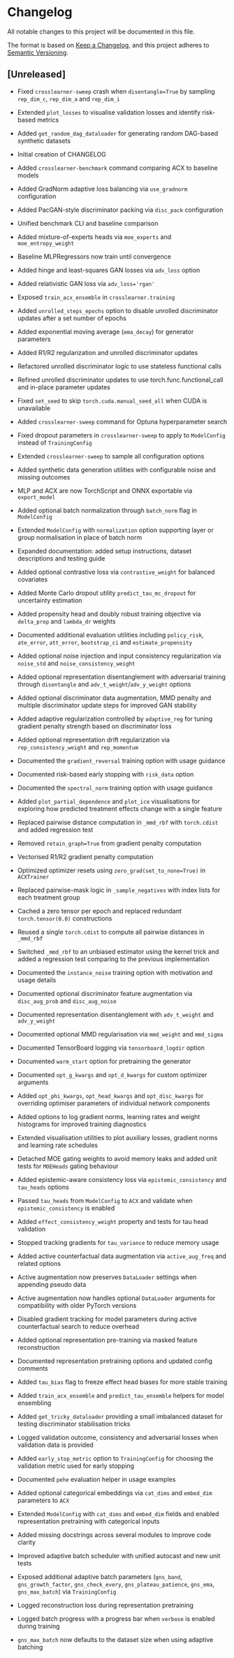 # Changelog

All notable changes to this project will be documented in this file.

The format is based on [Keep a Changelog](https://keepachangelog.com/en/1.0.0/),
and this project adheres to [Semantic Versioning](https://semver.org/spec/v2.0.0.html).

## [Unreleased]
- Fixed `crosslearner-sweep` crash when `disentangle=True` by sampling
  `rep_dim_c`, `rep_dim_a` and `rep_dim_i`
- Extended ``plot_losses`` to visualise validation losses and identify risk-based metrics
- Added `get_random_dag_dataloader` for generating random DAG-based synthetic datasets
- Initial creation of CHANGELOG
- Added `crosslearner-benchmark` command comparing ACX to baseline models
- Added GradNorm adaptive loss balancing via ``use_gradnorm`` configuration
- Added PacGAN-style discriminator packing via `disc_pack` configuration
- Unified benchmark CLI and baseline comparison
- Added mixture-of-experts heads via ``moe_experts`` and ``moe_entropy_weight``
- Baseline MLPRegressors now train until convergence
- Added hinge and least-squares GAN losses via `adv_loss` option
- Added relativistic GAN loss via `adv_loss='rgan'`
- Exposed `train_acx_ensemble` in `crosslearner.training`
- Added ``unrolled_steps_epochs`` option to disable unrolled discriminator
  updates after a set number of epochs
- Added exponential moving average (`ema_decay`) for generator parameters
- Added R1/R2 regularization and unrolled discriminator updates
- Refactored unrolled discriminator logic to use stateless functional calls
- Refined unrolled discriminator updates to use torch.func.functional_call and
  in-place parameter updates
- Fixed `set_seed` to skip `torch.cuda.manual_seed_all` when CUDA is unavailable
- Added `crosslearner-sweep` command for Optuna hyperparameter search
- Fixed dropout parameters in `crosslearner-sweep` to apply to `ModelConfig`
  instead of `TrainingConfig`
- Extended `crosslearner-sweep` to sample all configuration options
- Added synthetic data generation utilities with configurable noise and missing outcomes
- MLP and ACX are now TorchScript and ONNX exportable via `export_model`
- Added optional batch normalization through `batch_norm` flag in `ModelConfig`
- Extended `ModelConfig` with `normalization` option supporting layer or group
  normalisation in place of batch norm
- Expanded documentation: added setup instructions, dataset descriptions and
  testing guide
- Added optional contrastive loss via `contrastive_weight` for balanced
  covariates
- Added Monte Carlo dropout utility `predict_tau_mc_dropout` for uncertainty
  estimation
- Added propensity head and doubly robust training objective via `delta_prop`
  and `lambda_dr` weights
- Documented additional evaluation utilities including `policy_risk`,
  `ate_error`, `att_error`, `bootstrap_ci` and `estimate_propensity`
- Added optional noise injection and input consistency regularization via
  `noise_std` and `noise_consistency_weight`
- Added optional representation disentanglement with adversarial training
  through `disentangle` and `adv_t_weight`/`adv_y_weight` options
- Added optional discriminator data augmentation, MMD penalty and multiple
  discriminator update steps for improved GAN stability
- Added adaptive regularization controlled by `adaptive_reg` for tuning
  gradient penalty strength based on discriminator loss
- Added optional representation drift regularization via
  `rep_consistency_weight` and `rep_momentum`

- Documented the ``gradient_reversal`` training option with usage guidance
- Documented risk-based early stopping with `risk_data` option
- Documented the ``spectral_norm`` training option with usage guidance
- Added `plot_partial_dependence` and `plot_ice` visualisations for exploring
  how predicted treatment effects change with a single feature
- Replaced pairwise distance computation in `_mmd_rbf` with `torch.cdist` and
  added regression test
- Removed `retain_graph=True` from gradient penalty computation
- Vectorised R1/R2 gradient penalty computation
- Optimized optimizer resets using `zero_grad(set_to_none=True)` in `ACXTrainer`
- Replaced pairwise-mask logic in `_sample_negatives` with index lists for each
  treatment group
- Cached a zero tensor per epoch and replaced redundant `torch.tensor(0.0)`
  constructions
- Reused a single `torch.cdist` to compute all pairwise distances in `_mmd_rbf`
- Switched `_mmd_rbf` to an unbiased estimator using the kernel trick and added
  a regression test comparing to the previous implementation
- Documented the ``instance_noise`` training option with motivation and usage details
- Documented optional discriminator feature augmentation via ``disc_aug_prob`` and ``disc_aug_noise``
- Documented representation disentanglement with ``adv_t_weight`` and ``adv_y_weight``
- Documented optional MMD regularisation via ``mmd_weight`` and ``mmd_sigma``
- Documented TensorBoard logging via ``tensorboard_logdir`` option
- Documented ``warm_start`` option for pretraining the generator
- Documented ``opt_g_kwargs`` and ``opt_d_kwargs`` for custom optimizer
  arguments
- Added ``opt_phi_kwargs``, ``opt_head_kwargs`` and ``opt_disc_kwargs`` for
  overriding optimiser parameters of individual network components
- Added options to log gradient norms, learning rates and weight histograms for
  improved training diagnostics
- Extended visualisation utilities to plot auxiliary losses, gradient norms and
  learning rate schedules
- Detached MOE gating weights to avoid memory leaks and added unit tests for
  ``MOEHeads`` gating behaviour
- Added epistemic-aware consistency loss via ``epistemic_consistency`` and
  ``tau_heads`` options
- Passed ``tau_heads`` from ``ModelConfig`` to ``ACX`` and validate when
  ``epistemic_consistency`` is enabled
- Added ``effect_consistency_weight`` property and tests for tau head validation
- Stopped tracking gradients for ``tau_variance`` to reduce memory usage
- Added active counterfactual data augmentation via ``active_aug_freq`` and
  related options
- Active augmentation now preserves ``DataLoader`` settings when appending
  pseudo data
- Active augmentation now handles optional ``DataLoader`` arguments for
  compatibility with older PyTorch versions
- Disabled gradient tracking for model parameters during active counterfactual
  search to reduce overhead
- Added optional representation pre-training via masked feature reconstruction
- Documented representation pretraining options and updated config comments
- Added ``tau_bias`` flag to freeze effect head biases for more stable training
- Added ``train_acx_ensemble`` and ``predict_tau_ensemble`` helpers for model
  ensembling
- Added ``get_tricky_dataloader`` providing a small imbalanced dataset for
  testing discriminator stabilisation tricks
- Logged validation outcome, consistency and adversarial losses when validation
  data is provided
- Added ``early_stop_metric`` option to ``TrainingConfig`` for choosing the
  validation metric used for early stopping
- Documented ``pehe`` evaluation helper in usage examples
- Added optional categorical embeddings via ``cat_dims`` and ``embed_dim`` parameters to ``ACX``
- Extended ``ModelConfig`` with ``cat_dims`` and ``embed_dim`` fields and
  enabled representation pretraining with categorical inputs

- Added missing docstrings across several modules to improve code clarity
- Improved adaptive batch scheduler with unified autocast and new unit tests
- Exposed additional adaptive batch parameters (`gns_band`, `gns_growth_factor`,
  `gns_check_every`, `gns_plateau_patience`, `gns_ema`, `gns_max_batch`) via
  ``TrainingConfig``
- Logged reconstruction loss during representation pretraining
- Logged batch progress with a progress bar when ``verbose`` is enabled during
  training
- ``gns_max_batch`` now defaults to the dataset size when using adaptive
  batching

